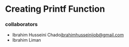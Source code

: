# Creating Printf Function
### collaborators
* Ibrahim Husseini Chado<ibrahimhusseinijob@gmail.com>
* Ibrahim Liman
